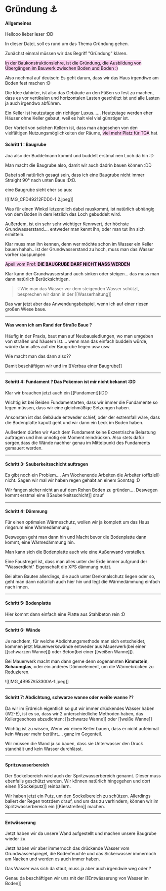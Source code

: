 # Gründung ⚓️

#### Allgemeines
Hellooo lieber leser :DD 

In dieser Datei, soll es rund um das Thema Gründung gehen.

Zunächst einmal müssen wir das Begriff "Gründung" klären. 

<mark style="background: #FFB8EBA6;">In der Baukonstruktionslehre, ist die Gründung, die Ausbildung von Übergängen im Bauwerk zwischen Boden und Boden :)</mark> 

Also nochmal auf deutsch: Es geht darum, dass wir das Haus irgendiwe am Boden fest machen :D

Die Idee dahinter, ist also das Gebäude an den Füßen so fest zu machen, dass es vor vertikalen und horizontalen Lasten geschützt ist und alle Lasten ja auch irgendwo abführen.

Ein Keller ist heutzutage ein richtiger Luxus...... Heutzutage werden eher Häuser ohne Keller gebaut, weil es halt viel viel günstiger ist.

Der Vorteil von solchen Kellern ist, dass man abgesehen von den vielfältigen Nutzungsmöglichkeiten der Räume, <mark style="background: #FFB8EBA6;">viel mehr Platz für TGA</mark> hat.

#### Schritt 1 : Baugrube 
Joa also der Buddelmann kommt und buddelt erstmal nen Loch da hin :D

Man macht die Baugrube also, damit wir auch dadrin bauen können :DD

Dabei soll natürlich gesagt sein, dass ich eine Baugrube nicht immer Straight 90° nach unten Baue :D:D.

eine Baugrube sieht eher so aus:

![[IMG_CFD49212FDD0-1 2.jpeg]]

Was für einen Winkel letzendlich dabei rauskommt, ist natürlich abhängig von dem Boden in dem letzlich das Loch gebuddelt wird.

Außerdem, ist ein sehr sehr wichtiger Kennwert, der höchste Grundwasserstand.... entweder man kennt ihn, oder man tut ihn sich ermitteln.

Klar muss man ihn kennen, denn wer möchte schon im Wasser ein Keller bauen hahah.. ist der Grundwasserstand zu hoch, muss man das Wasser vorher rauspumpen

<mark style="background: #FFB8EBA6;">Apell vom Prof: **DIE BAUGRUBE DARF NICHT NASS WERDEN**</mark> 

Klar kann der Grundwasserstand auch sinken oder steigen... das muss man dann natürlich Berücksichtigen.

> 💡Wie man das Wasser vor dem steigenden Wasser schützt, besprechen wir dann in der [[Wasserhaltung]]

Das war jetzt aber das Anwendungsbeispiel, wenn ich auf einer riesen großen Wiese baue.

---

#### Was wenn ich am Rand der Straße Baue ?

Häufig in der Praxis, baut man auf Neubausiedlungen, wo man umgeben von straßen und häusern ist.... wenn man das einfach buddeln würde, würde dann alles auf der Baugrube liegen usw usw.

Wie macht man das dann also??

Damit beschäftigen wir und im [[Verbau einer Baugrube]]

---
#### Schritt 4: Fundament ? Das Pokemon ist mir nicht bekannt :DD

Klar wir brauchen jetzt auch ein [[Fundament]]:DD

Wichtig ist bei Beiden Fundamentarten, dass wir immer die Fundamente so legen müssen, dass wir eine gleichmäßige Setzungen haben. 

Ansonsten ist das Gebäude entweder schief, oder der extremfall wäre, dass die Bodenplatte kaputt geht und wir dann ein Leck im Boden haben.

Außerdem dürfen wir Auch dem Fundament keine Exzentrische Belastung auftragen und ihm unnötig ein Moment reindrücken. Also stets dafür sorgen,dass die Wände nachher genau im Mittelpunkt des Fundaments gemauert werden.

---

#### Schritt 3: Sauberkeitsschicht auftragen

Es gibt noch ein Problem.... Am Wochenende Arbeiten die Arbeiter (offiziell) nicht. Sagen wir mal wir haben regen gehabt an einem Sonntag :D

Wir fangen sicher nicht an auf dem Rohen Boden zu gründen.... Deswegen kommt erstmal eine [[Sauberkeitsschicht]] drauf

---

#### Schritt 4: Dämmung

Für einen optimalen Wärmeschutz, wollen wir ja komplett um das Haus ringsrum eine Wärmedämmung.

Deswegen geht man dann hin und Macht bevor die Bodenplatte dann kommt, eine Wärmedämmung hin. 

Man kann sich die Bodenplatte auch wie eine Außenwand vorstellen.

Eine Faustregel ist, dass man alles unter der Erde immer aufgrund der "Wasserdicht" Eigenschaft die XPS dämmung nutzt.

Bei alten Bauten allerdings, die auch unter Denkmalschutz liegen oder so, geht man dann natürlich auch hier hin und legt die Wärmedämmung einfach nach innen.

---

#### Schritt 5: Bodenplatte
Hier kommt dann einfach eine Platte aus Stahlbeton rein :D

---

#### Schritt 6: Wände
Je nachdem, für welche Abdichtungsmethode man sich entscheidet, kommen jetzt Mauerwerkswände entweder aus Mauerwerk(bei einer [[schwarzen Wanne]]) oder Beton(bei einer [[weißen Wanne]]).

Bei Mauerwerk macht man dann gerne denn sogenannten **Kimmstein**, **Schaumglas**, oder ein anderes Dämmelement, um die Wärmebrücken zu Reduzieren.

![[IMG_4B957A53300A-1.jpeg]]

---

#### Schritt 7: Abdichtung, schwarze wanne oder weiße wanne ??
Da wir im Erdreich eigentlich so gut wir immer drückendes Wasser haben (W2-E), ist es so, dass wir 2 unterschiedliche Methoden haben, das Kellergeschoss abzudichten: [[schwarze Wanne]] oder [[weiße Wanne]]

Wichtig ist zu wissen, Wenn wir einen Keller bauen, dass er nicht aufeinmal kein Wasser mehr berührt.... ganz im Gegenteil.

Wir müssen die Wand ja so bauen, dass sie Unterwasser den Druck standhält und kein Wasser durchlässt.

---

#### Spritzwasserbereich 
Der Sockelbereich wird auch der Spritzwasserbereich genannt. Dieser muss ebenfalls geschützt werden. Wir können natürlich hingegehen und dort einen [[Sockelputz]] reinballern.

Wir haben jetzt ein Putz, um den Sockelbereich zu schützen. Allerdings ballert der Regen trotzdem drauf, und um das zu verhindern, können wir im Spritzwasserbereich ein [[Kiesstreifen]] machen.

---

#### Entwässerung

Jetzt haben wir da unsere Wand aufgestellt und machen unsere Baugrube wieder zu.

Jetzt haben wir aber immernoch das drückende Wasser vom Grundwasserspiegel, die Bodenfeuchte und das Sickerwasser immernoch am Nacken und werden es auch immer haben.

Das Wasser was sich da staut, muss ja aber auch irgendwie weg oder ?

Genau da beschäftigen wir uns mit der [[Entwässerung von Wasser im Boden]]